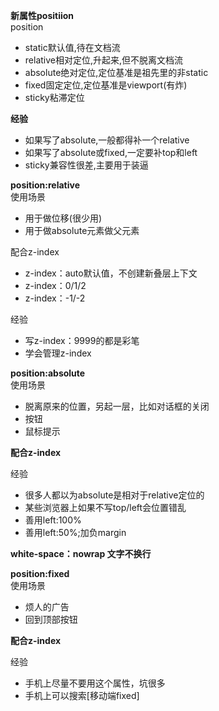 **新属性positiion**  
position  
 * static默认值,待在文档流  
 * relative相对定位,升起来,但不脱离文档流  
 * absolute绝对定位,定位基准是祖先里的非static  
 * fixed固定定位,定位基准是viewport(有炸)  
 * sticky粘滞定位  

**经验**  
 * 如果写了absolute,一般都得补一个relative  
 * 如果写了absolute或fixed,一定要补top和left  
 * sticky兼容性很差,主要用于装逼  

**position:relative**  
使用场景  
  * 用于做位移(很少用)  
  * 用于做absolute元素做父元素  

配合z-index  
  * z-index：auto默认值，不创建新叠层上下文  
  * z-index：0/1/2  
  * z-index：-1/-2

经验  
* 写z-index：9999的都是彩笔  
* 学会管理z-index  

**position:absolute**  
使用场景  
* 脱离原来的位置，另起一层，比如对话框的关闭  
* 按钮  
* 鼠标提示  

**配合z-index**  

经验  
* 很多人都以为absolute是相对于relative定位的  
* 某些浏览器上如果不写top/left会位置错乱  
* 善用left:100%  
* 善用left:50%;加负margin

**white-space：nowrap 文字不换行**

**position:fixed**  
使用场景  
* 烦人的广告  
* 回到顶部按钮  

**配合z-index**  

经验  
* 手机上尽量不要用这个属性，坑很多  
* 手机上可以搜索[移动端fixed]
